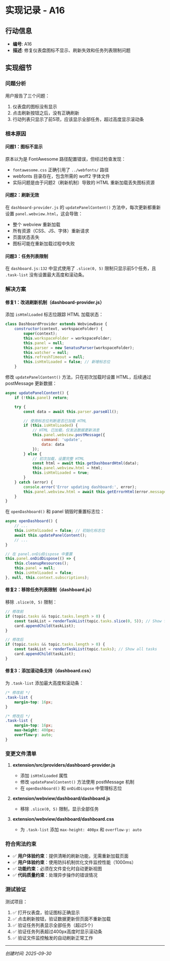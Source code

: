 # 实现记录 - A16

## 行动信息
- **编号**: A16
- **描述**: 修复仪表盘图标不显示、刷新失效和任务列表限制问题

## 实现细节

### 问题分析

用户报告了三个问题：
1. 仪表盘的图标没有显示
2. 点击刷新按钮之后，没有正确刷新
3. 行动列表只显示了前5项，应该显示全部任务，超过高度显示滚动条

### 根本原因

#### 问题1：图标不显示
原本以为是 FontAwesome 路径配置错误，但经过检查发现：
- `fontawesome.css` 正确引用了 `../webfonts/` 路径
- webfonts 目录存在，包含所需的 woff2 字体文件
- 实际问题是由于问题2（刷新机制）导致的 HTML 重新加载丢失图标资源

#### 问题2：刷新无效
在 `dashboard-provider.js` 的 `updatePanelContent()` 方法中，每次更新都重新设置 `panel.webview.html`，这会导致：
- 整个 webview 重新加载
- 所有资源（CSS、JS、字体）重新请求
- 页面状态丢失
- 图标可能在重新加载过程中失败

#### 问题3：任务列表限制
在 `dashboard.js:132` 中显式使用了 `.slice(0, 5)` 限制只显示前5个任务，且 `.task-list` 没有设置最大高度和滚动条。

### 解决方案

#### 修复1：改进刷新机制（dashboard-provider.js）

添加 `isHtmlLoaded` 标志位跟踪 HTML 加载状态：

```javascript
class DashboardProvider extends WebviewBase {
    constructor(context, workspaceFolder) {
        super(context);
        this.workspaceFolder = workspaceFolder;
        this.panel = null;
        this.parser = new SenatusParser(workspaceFolder);
        this.watcher = null;
        this.refreshTimeout = null;
        this.isHtmlLoaded = false; // 新增标志位
    }
```

修改 `updatePanelContent()` 方法，只在初次加载时设置 HTML，后续通过 postMessage 更新数据：

```javascript
async updatePanelContent() {
    if (!this.panel) return;

    try {
        const data = await this.parser.parseAll();

        // 使用标志位判断是否已加载 HTML
        if (this.isHtmlLoaded) {
            // HTML 已加载，仅发送数据更新消息
            this.panel.webview.postMessage({
                command: 'update',
                data: data
            });
        } else {
            // 初次加载，设置完整 HTML
            const html = await this.getDashboardHtml(data);
            this.panel.webview.html = html;
            this.isHtmlLoaded = true;
        }
    } catch (error) {
        console.error('Error updating dashboard:', error);
        this.panel.webview.html = await this.getErrorHtml(error.message);
    }
}
```

在 `openDashboard()` 和 panel 销毁时重置标志位：

```javascript
async openDashboard() {
    // ...
    this.isHtmlLoaded = false; // 初始化标志位
    await this.updatePanelContent();
    // ...
}

// 在 panel.onDidDispose 中重置
this.panel.onDidDispose(() => {
    this.cleanupResources();
    this.panel = null;
    this.isHtmlLoaded = false;
}, null, this.context.subscriptions);
```

#### 修复2：移除任务列表限制（dashboard.js）

移除 `.slice(0, 5)` 限制：

```javascript
// 修改前
if (topic.tasks && topic.tasks.length > 0) {
    const taskList = renderTaskList(topic.tasks.slice(0, 5)); // Show first 5 tasks
    card.appendChild(taskList);
}

// 修改后
if (topic.tasks && topic.tasks.length > 0) {
    const taskList = renderTaskList(topic.tasks); // Show all tasks
    card.appendChild(taskList);
}
```

#### 修复3：添加滚动条支持（dashboard.css）

为 `.task-list` 添加最大高度和滚动条：

```css
/* 修改前 */
.task-list {
    margin-top: 16px;
}

/* 修改后 */
.task-list {
    margin-top: 16px;
    max-height: 400px;
    overflow-y: auto;
}
```

### 变更文件清单

1. **extension/src/providers/dashboard-provider.js**
   - 添加 `isHtmlLoaded` 属性
   - 修改 `updatePanelContent()` 方法使用 postMessage 机制
   - 在 `openDashboard()` 和 `onDidDispose` 中管理标志位

2. **extension/webview/dashboard/dashboard.js**
   - 移除 `.slice(0, 5)` 限制，显示全部任务

3. **extension/webview/dashboard/dashboard.css**
   - 为 `.task-list` 添加 `max-height: 400px` 和 `overflow-y: auto`

### 符合宪法约束

- ✅ **用户体验约束**：提供清晰的刷新功能，无需重新加载页面
- ✅ **用户体验约束**：使用防抖机制优化文件监控性能（1000ms）
- ✅ **功能约束**：必须在文件变化时自动更新视图
- ✅ **代码质量约束**：处理异步操作的错误情况

### 测试验证

测试项目：
1. ✅ 打开仪表盘，验证图标正确显示
2. ✅ 点击刷新按钮，验证数据更新但页面不重新加载
3. ✅ 验证任务列表显示全部任务（超过5个）
4. ✅ 验证任务列表超过400px高度时显示滚动条
5. ✅ 验证文件监控触发的自动刷新正常工作

---
*创建时间: 2025-09-30*